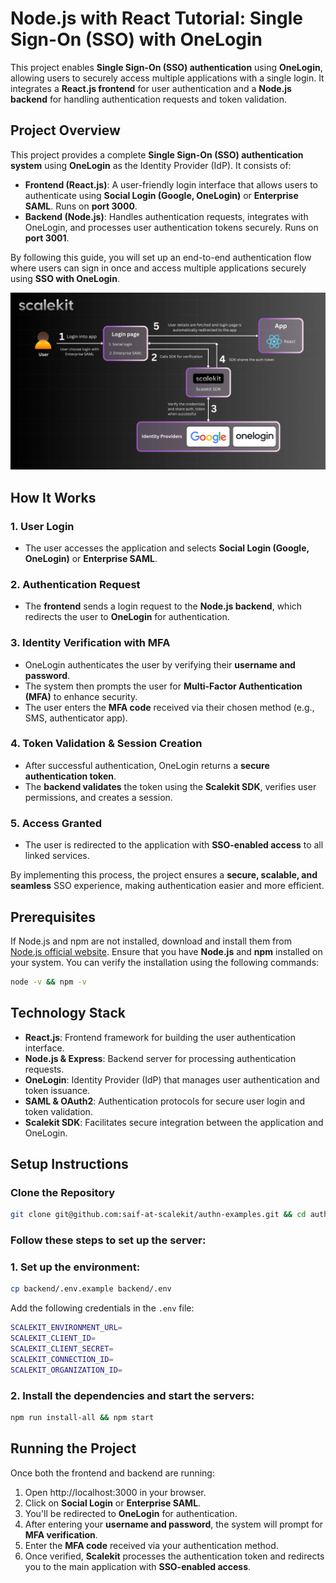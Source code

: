 # Node.js with React Tutorial: Single Sign-On (SSO) with OneLogin

This project enables **Single Sign-On (SSO) authentication** using **OneLogin**, allowing users to securely access multiple applications with a single login. It integrates a **React.js frontend** for user authentication and a **Node.js backend** for handling authentication requests and token validation.

## Project Overview

This project provides a complete **Single Sign-On (SSO) authentication system** using **OneLogin** as the Identity Provider (IdP). It consists of:

- **Frontend (React.js)**: A user-friendly login interface that allows users to authenticate using **Social Login (Google, OneLogin)** or **Enterprise SAML**. Runs on **port 3000**.
- **Backend (Node.js)**: Handles authentication requests, integrates with OneLogin, and processes user authentication tokens securely. Runs on **port 3001**.

By following this guide, you will set up an end-to-end authentication flow where users can sign in once and access multiple applications securely using **SSO with OneLogin**.

![user login flow](docs/assets/user-login-flow.png)

## How It Works

### **1. User Login**
   - The user accesses the application and selects **Social Login (Google, OneLogin)** or **Enterprise SAML**.

### **2. Authentication Request**
   - The **frontend** sends a login request to the **Node.js backend**, which redirects the user to **OneLogin** for authentication.

### **3. Identity Verification with MFA**
   - OneLogin authenticates the user by verifying their **username and password**.
   - The system then prompts the user for **Multi-Factor Authentication (MFA)** to enhance security.
   - The user enters the **MFA code** received via their chosen method (e.g., SMS, authenticator app).

### **4. Token Validation & Session Creation**
   - After successful authentication, OneLogin returns a **secure authentication token**.
   - The **backend validates** the token using the **Scalekit SDK**, verifies user permissions, and creates a session.

### **5. Access Granted**
   - The user is redirected to the application with **SSO-enabled access** to all linked services.

By implementing this process, the project ensures a **secure, scalable, and seamless** SSO experience, making authentication easier and more efficient.

## Prerequisites

If Node.js and npm are not installed, download and install them from [Node.js official website](https://nodejs.org/).
Ensure that you have **Node.js** and **npm** installed on your system. You can verify the installation using the following commands:

```sh
node -v && npm -v
```

## Technology Stack

- **React.js**: Frontend framework for building the user authentication interface.
- **Node.js & Express**: Backend server for processing authentication requests.
- **OneLogin**: Identity Provider (IdP) that manages user authentication and token issuance.
- **SAML & OAuth2**: Authentication protocols for secure user login and token validation.
- **Scalekit SDK**: Facilitates secure integration between the application and OneLogin.

## Setup Instructions

### **Clone the Repository**

```sh
git clone git@github.com:saif-at-scalekit/authn-examples.git && cd authn-examples/sso-node-react-onelogin
```

### **Follow these steps to set up the server:**

### 1. Set up the environment:

```sh
cp backend/.env.example backend/.env
```

Add the following credentials in the `.env` file:

```sh
SCALEKIT_ENVIRONMENT_URL=
SCALEKIT_CLIENT_ID=
SCALEKIT_CLIENT_SECRET=
SCALEKIT_CONNECTION_ID=
SCALEKIT_ORGANIZATION_ID=
```

### 2. Install the dependencies and start the servers:

```sh
npm run install-all && npm start
```

## **Running the Project**

Once both the frontend and backend are running:

1. Open http://localhost:3000 in your browser.
2. Click on **Social Login** or **Enterprise SAML**.
3. You'll be redirected to **OneLogin** for authentication.
4. After entering your **username and password**, the system will prompt for **MFA verification**.
5. Enter the **MFA code** received via your authentication method.
6. Once verified, **Scalekit** processes the authentication token and redirects you to the main application with **SSO-enabled access**.
